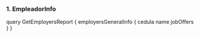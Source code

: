 ### 1. EmpleadorInfo
query GetEmployersReport {
  employersGeneralInfo {
    cedula
    name
    jobOffers
  }
}